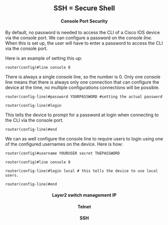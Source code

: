 <h2 align="center">SSH = Secure Shell</h2>


<h4 align="center">Console Port Security</h4>

By default, no password is needed to access the CLI of a Cisco IOS device via
the console port.
We can configure a password on the console _line_. When this is set up, the user
will have to enter a password to access the CLI via the console port.

Here is an example of setting this up:

    router(config)#line console 0

There is always a single console line, so the number is 0. Only one console
line means that there is always only one connection that can configure the device
at the time, no multiple configurations connections will be possible.

    router(config-line)#password YOURPASSWORD #setting the actual password

    router(config-line)#login

This tells the device to prompt for a password at login when connecting to the
CLI via the console port.

    router(config-line)#end

We can as well configure the console line to require  users to login using one of
the configured usernames on the device. Here is how:

    router(config)#username YOURUSER secret THEPASSWORD

    router(config)#line console 0

    router(config-line)#login local # this tells the device to use local users.

    router(config-line)#end


<h4 align="center">Layer2 switch management IP</h4>

<h4 align="center">Telnet</h4>

<h4 align="center">SSH</h4>
